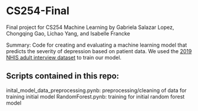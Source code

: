 # CS254-Final
Final project for CS254 Machine Learning by Gabriela Salazar Lopez, Chongqing Gao, Lichao Yang, and Isabelle Francke

Summary: Code for creating and evaluating a machine learning model that predicts the severity of depression based on patient data. 
We used the [2019 NHIS adult interview dataset](https://www.cdc.gov/nchs/nhis/2019nhis.htm) to train our model. 

## Scripts contained in this repo:

inital_model_data_preprocessing.pynb: preprocessing/cleaning of data for training initial model 
RandomForest.pynb: training for initial random forest model 
